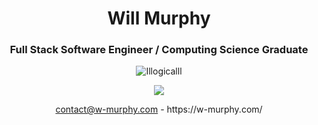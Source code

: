 <h1 align="center">Will Murphy</h1>
<h3 align="center">Full Stack Software Engineer / Computing Science Graduate</h3>

<p align="center"> <img src="https://komarev.com/ghpvc/?username=Illogicalll&label=Profile%20views&color=0e75b6&style=flat" alt="Illogicalll" /> </p>

<p align="center">
<a>
  <img align="center" src="https://github-readme-stats.vercel.app/api/top-langs/?username=Illogicalll&layout=compact&theme=dark&" />
</a>

<p align="center"><a href="mailto:contact@w-murphy.com">contact@w-murphy.com</a>    -    https://w-murphy.com/</p>


